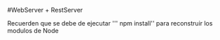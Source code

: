 #WebServer + RestServer

Recuerden que se debe de ejecutar ''' npm install'' para reconstruir los modulos de Node